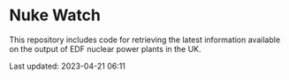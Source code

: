 # Nuke Watch

This repository includes code for retrieving the latest information available on the output of EDF nuclear power plants in the UK.

Last updated: 2023-04-21 06:11